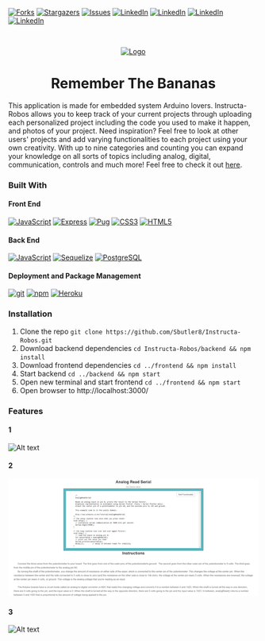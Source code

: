 [![Forks][forks-shield]][forks-url]
[![Stargazers][stars-shield]][stars-url]
[![Issues][issues-shield]][issues-url]
[![LinkedIn][linkedin-shield]][linkedin-url]
[![LinkedIn][linkedin-shield]][linkedin-url1]
[![LinkedIn][linkedin-shield]][linkedin-url2]
[![LinkedIn][linkedin-shield]][linkedin-url3]
<!--ReactSkipperStart -->

<br />
<p align="center">
  <a href="https://remember-the-bananas.herokuapp.com/">
    <img src="https://raw.githubusercontent.com/Bryant16/rememberTheSilk/main/public/images/logo.png"  alt="Logo" width="auto" height="120">
  </a>
  
<h1 align="center"> Remember The Bananas </h1>

This application is made for embedded system Arduino lovers. Instructa-Robos allows you to keep track of your current projects through uploading each personalized project including the code you used to make it happen, and photos of your project. Need inspiration? Feel free to look at other users' projects and add varying functionalities to each project using your own creativity. With up to nine categories and counting you can expand your knowledge on all sorts of topics including analog, digital, communication, controls and much more! Feel free to check it out [here](https://remember-the-bananas.herokuapp.com/).

### Built With

#### Front End

<a href="https://www.javascript.com/"><img alt="JavaScript" src="https://img.shields.io/badge/-JavaScript-F7DF1E?style=flat-square&logo=JavaScript&logoColor=black" /></a>
<a href="https://expressjs.com/"><img alt="Express" src="https://img.shields.io/badge/-Express-764ABC?style=flat-square&logo=Express&logoColor=white" /></a>
<a href="https://pugjs.org/api/getting-started.html"><img alt="Pug" src="https://img.shields.io/badge/-Pug-CA4245?style=flat-square&logo=Pug&logoColor=white" /></a>
<a href="https://devdocs.io/css/"><img alt="CSS3" src="https://img.shields.io/badge/-CSS3%20-61DAFB?style=flat-square&logo=CSS3&logoColor=white&color=brightgreen"/></a>
<a href="https://devdocs.io/html/"><img alt="HTML5" src="https://img.shields.io/badge/-HTML5%20-61DAFB?style=flat-square&logo=HTML5&logoColor=white&color=blue"/></a>

#### Back End

<a href="https://www.javascript.com/"><img alt="JavaScript" src="https://img.shields.io/badge/-JavaScript-F7DF1E?style=flat-square&logo=JavaScript&logoColor=black" /></a>
<a href="https://sequelize.org/"><img alt="Sequelize" src="https://img.shields.io/badge/-Sequelize%20ORM-000000?style=flat-square&logo=Sequelize%20ORM&logoColor=white" /></a>
<a href="https://www.postgresql.org/"><img alt="PostgreSQL" src="https://img.shields.io/badge/-PostgreSQL-336791?style=flat-square&logo=PostgreSQL&logoColor=white" /></a>

#### Deployment and Package Management

<a href="#"><img alt="git" src="https://img.shields.io/badge/-Git-F05032?style=flat-square&logo=git&logoColor=white" /></a>
<a href="https://www.npmjs.com/"><img alt="npm" src="https://img.shields.io/badge/-NPM-CB3837?style=flat-square&logo=npm&logoColor=white" /></a>
<a href="https://heroku.com/"><img alt="Heroku" src="https://img.shields.io/badge/-Heroku-430098?style=flat-square&logo=Heroku&logoColor=white" /></a>


### Installation

1. Clone the repo `git clone https://github.com/Sbutler8/Instructa-Robos.git`
2. Download backend dependencies `cd Instructa-Robos/backend && npm install`
3. Download frontend dependencies `cd ../frontend && npm install`
4. Start backend `cd ../backend && npm start`
5. Open new terminal and start frontend `cd ../frontend && npm start`
6. Open browser to http://localhost:3000/

### Features
#### 1
![Alt text](https://raw.githubusercontent.com/Bryant16/rememberTheSilk/main/public/images/splash%20page.png)

#### 2
![Alt text](https://raw.githubusercontent.com/Sbutler8/Instructa-Robos/master/frontend/public/images/individualProject.png)

#### 3
![Alt text](https://raw.githubusercontent.com/Bryant16/rememberTheSilk/main/public/images/login_signup.png)

[contributors-shield]: https://img.shields.io/github/contributors/Bryant16/rememberTheSilk.svg?style=for-the-badge
[contributors-url]: https://github.com/Bryant16/rememberTheSilk/graphs/contributors
[forks-shield]: https://img.shields.io/github/forks/Bryant16/rememberTheSilk.svg?style=for-the-badge
[forks-url]: https://github.com/Bryant16/rememberTheSilk/network/members
[stars-shield]: https://img.shields.io/github/stars/Bryant16/rememberTheSilk.svg?style=for-the-badge
[stars-url]: https://github.com/Bryant16/rememberTheSilk/stargazers
[issues-shield]: https://img.shields.io/github/issues/Bryant16/rememberTheSilk.svg?style=for-the-badge
[issues-url]: https://github.com/Bryant16/rememberTheSilk/issues
[linkedin-shield]: https://img.shields.io/badge/-LinkedIn-black.svg?style=for-the-badge&logo=linkedin&colorB=555
[linkedin-url]: https://www.linkedin.com/in/samantha-butler-410675178/
[linkedin-url1]: https://www.linkedin.com/in/nicholas-bierman-950970105/
[linkedin-url2]: https://www.linkedin.com/in/nichole-o-brien-38124a1a3/
[linkedin-url3]: https://www.linkedin.com/in/bryant-klein-927915134/
